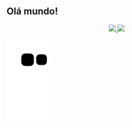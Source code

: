 ## Olá mundo!
<div align="center">
   <a href="https://github.com/Joaovitron999">
  <img height="180em" src="https://github-readme-stats.vercel.app/api?username=Joaovitron999&show_icons=true&theme=gotham&include_all_commits=true&count_private=true"/>
  <img height="180em" src="https://github-readme-stats.vercel.app/api/top-langs/?username=Joaovitron999&layout=compact&langs_count=10&theme=gotham"/>
</div>
   
![github contribution grid snake animation](https://raw.githubusercontent.com/Joaovitron999/Joaovitron999/output/github-contribution-grid-snake.svg)

 
